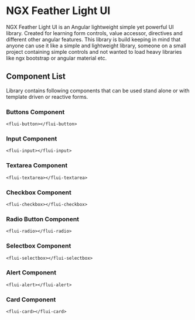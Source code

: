 # NGX Feather Light UI

NGX Feather Light UI is an Angular lightweight simple yet powerful UI library. Created for learning form controls, value accessor, directives and different other angular features. This library is build keeping in mind that anyone can use it like a simple and lightweight library, someone on a small project containing simple controls and not wanted to load heavy libraries like ngx bootstrap or angular material etc. 

## Component List
Library contains following components that can be used stand alone or with template driven or reactive forms.

### Buttons Component
`<flui-button></flui-button>`
### Input Component
`<flui-input></flui-input>`
### Textarea Component
`<flui-textarea></flui-textarea>`
### Checkbox Component
`<flui-checkbox></flui-checkbox>`
### Radio Button Component
`<flui-radio></flui-radio>`
### Selectbox Component
`<flui-selectbox></flui-selectbox>`
### Alert Component
`<flui-alert></flui-alert>`
### Card Component
`<flui-card></flui-card>`

